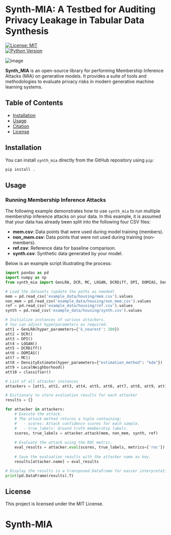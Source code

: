 # Synth-MIA: A Testbed for Auditing Privacy Leakage in Tabular Data Synthesis

[![License: MIT](https://img.shields.io/badge/License-MIT-yellow.svg)](LICENSE)  
[![Python Version](https://img.shields.io/badge/python-3.10%2B-blue.svg)](https://www.python.org/downloads/)  


![image](assets/system.png)


**Synth_MIA** is an open-source library for performing Membership Inference Attacks (MIA) on generative models. It provides a suite of tools and methodologies to evaluate privacy risks in modern generative machine learning systems. 

## Table of Contents

- [Installation](#installation)
- [Usage](#usage)
- [Citation](#citation)
- [License](#license)

## Installation

You can install `synth_mia` directly from the GitHub repository using `pip`:

```sh
pip install .
```



## Usage

### Running Membership Inference Attacks

The following example demonstrates how to use `synth_mia` to run multiple membership inference attacks on your data. In this example, it is assumed that your data has already been split into the following four CSV files:

- **mem.csv**: Data points that were used during model training (members).
- **non_mem.csv**: Data points that were not used during training (non-members).
- **ref.csv**: Reference data for baseline comparison.
- **synth.csv**: Synthetic data generated by your model.

Below is an example script illustrating the process:

```python
import pandas as pd
import numpy as np
from synth_mia import GenLRA, DCR, MC, LOGAN, DCRDiff, DPI, DOMIAS, DensityEstimate, LocalNeighborhood, Classifier

# Load the datasets (update the paths as needed)
mem = pd.read_csv('example_data/housing/mem.csv').values
non_mem = pd.read_csv('example_data/housing/non_mem.csv').values
ref = pd.read_csv('example_data/housing/ref.csv').values
synth = pd.read_csv('example_data/housing/synth.csv').values

# Initialize instances of various attackers.
# You can adjust hyperparameters as required.
att1 = GenLRA(hyper_parameters={'k_nearest': 200})
att2 = DCR()
att3 = DPI()
att4 = LOGAN()
att5 = DCRDiff()
att6 = DOMIAS()
att7 = MC()
att8 = DensityEstimate(hyper_parameters={"estimation_method": "kde"})
att9 = LocalNeighborhood()
att10 = classifier()

# List of all attacker instances
attackers = [att1, att2, att3, att4, att5, att6, att7, att8, att9, att10]

# Dictionary to store evaluation results for each attacker
results = {}

for attacker in attackers:
    # Execute the attack.
    # The attack method returns a tuple containing:
    #   - scores: Attack confidence scores for each sample.
    #   - true_labels: Ground truth membership labels.
    scores, true_labels = attacker.attack(mem, non_mem, synth, ref)
    
    # Evaluate the attack using the ROC metric.
    eval_results = attacker.eval(scores, true_labels, metrics=['roc'])
    
    # Save the evaluation results with the attacker name as key.
    results[attacker.name] = eval_results

# Display the results in a transposed DataFrame for easier interpretation.
print(pd.DataFrame(results).T)
```



## License

This project is licensed under the MIT License. 
# Synth-MIA
